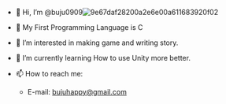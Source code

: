 - 👋 Hi, I’m @buju0909![9e67daf28200a2e6e00a611683920f02](https://user-images.githubusercontent.com/99790078/160286116-9d36c7df-68f0-4d18-b61b-c87fbecc32fa.png)

- 🌱 My First Programming Language is C
- 👀 I’m interested in making game and writing story.
- 🌱 I’m currently learning How to use Unity more better.
- 📫 How to reach me:
  - E-mail: bujuhappy@gmail.com
 
<!---
buju0909/buju0909 is a ✨ special ✨ repository because its `README.md` (this file) appears on your GitHub profile.
You can click the Preview link to take a look at your changes.
--->
